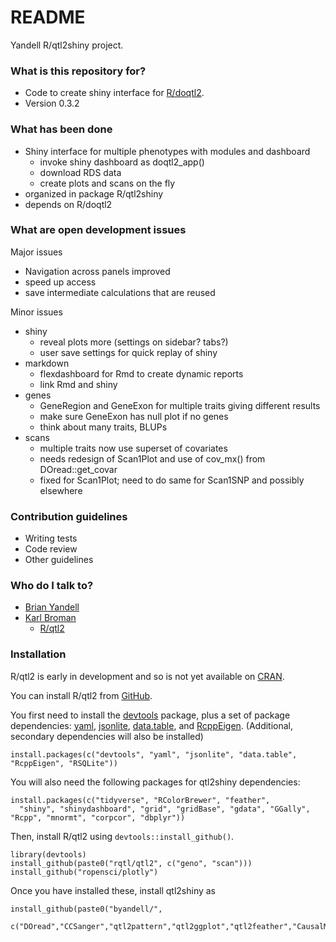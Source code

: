 # README #

Yandell R/qtl2shiny project.

### What is this repository for? ###

* Code to create shiny interface for [R/doqtl2](https://bitbucket.org/byandell/doqtl2).
* Version 0.3.2

### What has been done ###

* Shiny interface for multiple phenotypes with modules and dashboard
  + invoke shiny dashboard as doqtl2_app()
  + download RDS data
  + create plots and scans on the fly
* organized in package R/qtl2shiny
* depends on R/doqtl2

### What are open development issues ###

Major issues

* Navigation across panels improved
* speed up access
* save intermediate calculations that are reused

Minor issues

* shiny
    + reveal plots more (settings on sidebar? tabs?)
    + user save settings for quick replay of shiny
* markdown
    + flexdashboard for Rmd to create dynamic reports
    + link Rmd and shiny
* genes
    + GeneRegion and GeneExon for multiple traits giving different results
    + make sure GeneExon has null plot if no genes
    + think about many traits, BLUPs
* scans
    + multiple traits now use superset of covariates
    + needs redesign of Scan1Plot and use of cov_mx() from DOread::get_covar
    + fixed for Scan1Plot; need to do same for Scan1SNP and possibly elsewhere

### Contribution guidelines ###

* Writing tests
* Code review
* Other guidelines

### Who do I talk to? ###

* [Brian Yandell](http://bitbucket.org/byandell)
* [Karl Broman](http://bitbucket.org/kbroman)
  + [R/qtl2](http://kbroman.org/qtl2/)

### Installation

R/qtl2 is early in development and so is not yet available on
[CRAN](http://cran.r-project.org).

You can install R/qtl2 from [GitHub](https://github.com/rqtl).

You first need to install the
[devtools](https://github.com/hadley/devtools) package, plus a set of
package dependencies: [yaml](https://cran.r-project.org/package=yaml),
[jsonlite](https://cran.r-project.org/package=jsonlite),
[data.table](https://cran.r-project.org/package=data.table),
and [RcppEigen](https://github.com/RcppCore/RcppEigen).
(Additional, secondary dependencies will also be installed)

    install.packages(c("devtools", "yaml", "jsonlite", "data.table", "RcppEigen", "RSQLite"))

You will also need the following packages for qtl2shiny dependencies:

    install.packages(c("tidyverse", "RColorBrewer", "feather",
      "shiny", "shinydashboard", "grid", "gridBase", "gdata", "GGally", "Rcpp", "mnormt", "corpcor", "dbplyr"))

Then, install R/qtl2 using `devtools::install_github()`.

    library(devtools)
    install_github(paste0("rqtl/qtl2", c("geno", "scan")))
    install_github("ropensci/plotly")

Once you have installed these, install qtl2shiny as

    install_github(paste0("byandell/",
      c("DOread","CCSanger","qtl2pattern","qtl2ggplot","qtl2feather","CausalMST","qtl2shiny")))

